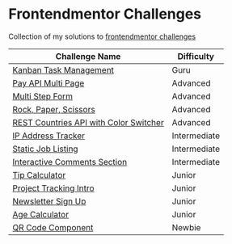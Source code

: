 # Frontendmentor Challenges
Collection of my solutions to [frontendmentor challenges](https://www.frontendmentor.io)

| Challenge Name | Difficulty |
| ----------- | ----------- |
| [Kanban Task Management](https://kanbantaskmgmt.netlify.app/) | Guru |
| [Pay API Multi Page](https://payableapi.vercel.app/) | Advanced |
| [Multi Step Form](https://multi-step-plan-form.netlify.app/) | Advanced |
| [Rock, Paper, Scissors](https://r0ck-pap3r-scissors.netlify.app/) | Advanced |
| [REST Countries API with Color Switcher](https://a-whole-new-world.netlify.app/) | Advanced |
| [IP Address Tracker](https://trackingip.netlify.app/) | Intermediate |
| [Static Job Listing](https://static-job-finder.netlify.app/) | Intermediate |
| [Interactive Comments Section](https://interactive-social-media-comments.netlify.app/) | Intermediate |
| [Tip Calculator](https://mauricevalerio.github.io/frontendmentor-challenges/tip-calculator/) | Junior |
| [Project Tracking Intro](https://project-tracker-intro.netlify.app/) | Junior |
| [Newsletter Sign Up](https://newsletter-spammer.netlify.app/) | Junior |
| [Age Calculator](https://howyoungareyou.netlify.app/) | Junior |
| [QR Code Component](https://frontendmentor-quick-response-code.netlify.app/) | Newbie |